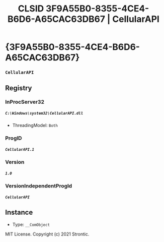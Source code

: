 ﻿---
title: "CLSID 3F9A55B0-8355-4CE4-B6D6-A65CAC63DB67 | CellularAPI"
excerpt: What is COM-Object CLSID 3F9A55B0-8355-4CE4-B6D6-A65CAC63DB67?
---

# {3F9A55B0-8355-4CE4-B6D6-A65CAC63DB67}

### `CellularAPI`

## Registry


### InProcServer32

##### `C:\Windows\system32\CellularAPI.dll`
* ThreadingModel: `Both`

### ProgID

##### `CellularAPI.1`

### Version

##### `1.0`

### VersionIndependentProgId

##### `CellularAPI`

## Instance

* Type: `__ComObject`

MIT License. Copyright (c) 2021 Strontic.


